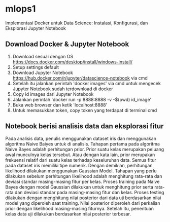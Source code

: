 # mlops1
Implementasi Docker untuk Data Science: Instalasi, Konfigurasi, dan Eksplorasi Jupyter Notebook

## Download Docker & Jupyter Notebook
1. Download sesuai dengan OS https://docs.docker.com/desktop/install/windows-install/
2. Setup settings default
3. Download Jupyter Notebook https://hub.docker.com/r/jupyter/datascience-notebook via cmd
4. Setelah itu jalankan perintah 'docker images' via cmd untuk mengecek Jupyter Notebook sudah terdownload di docker
5. Copy id images dari Jupyter Notebook
6. Jalankan perintah 'docker run -p 8888:8888 -v -$(pwd) id_image'
7. Buka web browser dan ketik 'localhost:8888'
8. Untuk memasukkan token, copy token yang terdapat di terminal cmd

## Notebook berisi analisis data dan eksplorasi fitur
Pada analisis data, penulis menggunakan dataset iris dan menggunakan algoritma Naive Baiyes untuk di analisis.
Tahapan pertama pada algoritma Naive Bayes adalah perhitungan prior. Prior suatu kelas merupakan peluang awal munculnya kelas tersebut. Atau dengan kata lain, prior merupakan frekuensi relatif dari suatu kelas terhadap keseluruhan data. Semua fitur pada dataset iris memiliki tipe numerik. Dengan demikian, perhitungan likelihood dilakukan menggunakan Gaussian Model. Tahapan yang perlu dilakukan sebelum perhitungan likelihood adalah menghitung rata-rata dan deviasi standar masing-masing fitur per kelas.
Proses training pada Naive Bayes dengan model Gaussian dilakukan untuk menghitung prior serta rata-rata dan deviasi standar pada masing-masing fitur dan kelas.
Proses testing dilakukan dengan menghitung nilai posterior dari data uji berdasarkan nilai model yang diperoleh saat training. Nilai posterior diperoleh dari perkalian prior dengan likelihood masing-masing fiturnya. Setelah itu, penentuan kelas data uji dilakukan berdasarkan nilai posterior terbesar.
